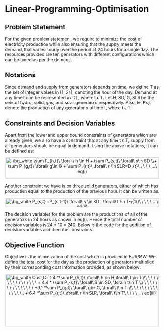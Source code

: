 # Linear-Programming-Optimisation

## Problem Statement
For the given problem statement, we require to minimize the cost of electricity production while also ensuring that the supply meets the demand, that varies hourly over the period of 24 hours for a single day. The resources provided are ten generators with different configurations which can be tuned as per the demand.

## Notations
Since demand and supply from generators depends on time, we define T as the set of integer values in [1, 24], denoting the hour of the day. Demand at any time t can be represented as Dt , where t ϵ T. Let H, SD, G, SLR be the sets of hydro, solid, gas, and solar generators respectively. Also, let Px,t denote the production of any generator x at time t, where t ϵ T.

## Constraints and Decision Variables
Apart from the lower and upper bound constraints of generators which are already given, we also have a constraint that at any time t ϵ T, supply from all generators should be equal to demand. Using the above notations, it can be defined as:<br>

<p align="center">
<img height="70" width="500" src="https://latex.codecogs.com/png.image?\dpi{110}&space;\bg_white&space;\sum&space;P_{h,t}\&space;\forall\&space;h&space;\in&space;H&space;&plus;&space;\sum&space;P_{s,t}\&space;\forall\&space;s\in&space;SD&space;\\&plus;&space;\sum&space;P_{g,t}\&space;\forall\&space;g\in&space;G&space;&plus;&space;\sum&space;P_{r,t}\&space;\forall\&space;r&space;\in&space;SLR=D_{t}\&space;\&space;\&space;\&space;\&space;...\&space;eq(i)" title="\bg_white \sum P_{h,t}\ \forall\ h \in H + \sum P_{s,t}\ \forall\ s\in SD \\+ \sum P_{g,t}\ \forall\ g\in G + \sum P_{r,t}\ \forall\ r \in SLR=D_{t}\ \ \ \ \ ...\ eq(i)" />
 </p>

Another constraint we have is on three solid generators, either of which has production equal to the production of the previous hour. It can be written as:<br>
<p align="center">
<img height="30" width="500" src="https://latex.codecogs.com/png.image?\dpi{110}&space;\bg_white&space;P_{s,t}&space;=P_{s,t-1}\&space;\forall\&space;s&space;\in&space;SD&space;,&space;\forall\&space;t&space;\in&space;T-\{1\}\&space;\&space;\&space;\&space;\&space;...\&space;eq(ii)" title="\bg_white P_{s,t} =P_{s,t-1}\ \forall\ s \in SD , \forall\ t \in T-\{1\}\ \ \ \ \ ...\ eq(ii)" />
</p>

The decision variables for the problem are the productions of all of the generators in 24 hours as shown in eq(i). Hence the total number of decision variables is 24 * 10 = 240.
Below is the code for the addition of decision variables and then the constraints.

## Objective Function
 Objective is the minimization of the cost which is provided in EUR/MW. We define the total cost for the day as the production of generators multiplied by their corresponding cost information provided, as shown below:<br>
<p align="center">
<img height="170" width="500" src="https://latex.codecogs.com/png.image?\dpi{110}&space;\bg_white&space;Cost,C=&space;1.4&space;*\sum&space;P_{h,t}\&space;\forall\&space;h&space;\in&space;H,\forall\&space;t&space;\in&space;T&space;\\\&space;\&space;\&space;\&space;\&space;\&space;\&space;\&space;\&space;\&space;\&space;\&space;\&space;\&space;\&space;\&space;&plus;&space;4.4&space;*&space;\sum&space;P_{s,t}\&space;\forall\&space;S&space;\in&space;SD,&space;\forall\&space;t\in&space;T&space;\\\&space;\&space;\&space;\&space;\&space;\&space;\&space;\&space;\&space;\&space;\&space;\&space;\&space;\&space;\&space;\&space;&plus;9.1&space;*\sum&space;P_{g,t}\&space;\forall\&space;g\in&space;G,&space;\forall\&space;t\in&space;T&space;\\\&space;\&space;\&space;\&space;\&space;\&space;\&space;\&space;\&space;\&space;\&space;\&space;\&space;\&space;\&space;\&space;&plus;&space;6.4&space;*\sum&space;P_{r,t}\&space;\forall\&space;r&space;\in&space;SLR,&space;\forall\&space;t\in&space;T\&space;\&space;\&space;\&space;\&space;...\&space;eq(iii)" title="\bg_white Cost,C= 1.4 *\sum P_{h,t}\ \forall\ h \in H,\forall\ t \in T \\\ \ \ \ \ \ \ \ \ \ \ \ \ \ \ \ + 4.4 * \sum P_{s,t}\ \forall\ S \in SD, \forall\ t\in T \\\ \ \ \ \ \ \ \ \ \ \ \ \ \ \ \ +9.1 *\sum P_{g,t}\ \forall\ g\in G, \forall\ t\in T \\\ \ \ \ \ \ \ \ \ \ \ \ \ \ \ \ + 6.4 *\sum P_{r,t}\ \forall\ r \in SLR, \forall\ t\in T\ \ \ \ \ ...\ eq(iii)" />
 </p>
